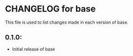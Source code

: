 # CHANGELOG for base

This file is used to list changes made in each version of base.

## 0.1.0:

* Initial release of base

